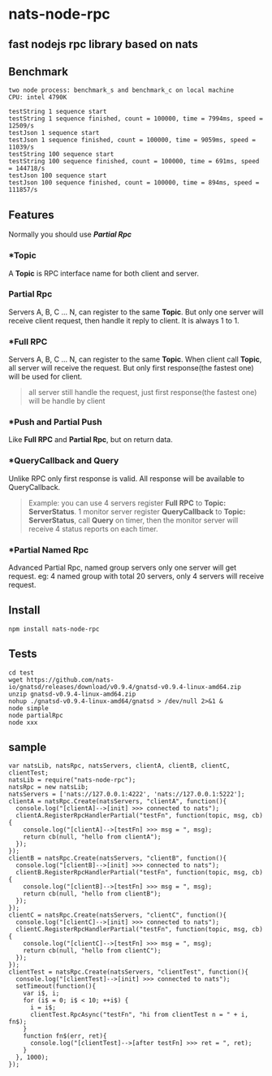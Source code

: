 # nats-node-rpc
## fast nodejs rpc library based on nats

## Benchmark
```
two node process: benchmark_s and benchmark_c on local machine
CPU: intel 4790K

testString 1 sequence start
testString 1 sequence finished, count = 100000, time = 7994ms, speed = 12509/s
testJson 1 sequence start
testJson 1 sequence finished, count = 100000, time = 9059ms, speed = 11039/s
testString 100 sequence start
testString 100 sequence finished, count = 100000, time = 691ms, speed = 144718/s
testJson 100 sequence start
testJson 100 sequence finished, count = 100000, time = 894ms, speed = 111857/s

```


## Features
Normally you should use **_Partial Rpc_**

### *Topic   
A **Topic** is RPC interface name for both client and server.
### Partial Rpc  
Servers A, B, C ... N, can register to the same **Topic**. But only one server will receive client request, then handle it reply to client.
It is always 1 to 1.
### *Full RPC  
Servers A, B, C ... N, can register to the same **Topic**. 
When client call **Topic**, all server will receive the request. But only first response(the fastest one) will be used for client.
> all server still handle the request, just first response(the fastest one) will be handle by client

### *Push and Partial Push
Like **Full RPC** and **Partial Rpc**, but on return data.
### *QueryCallback and Query  
Unlike RPC only first response is valid. All response will be available to QueryCallback.
> Example: you can use 4 servers register **Full RPC** to  **Topic: ServerStatus**. 
> 1 monitor server register **QueryCallback** to **Topic: ServerStatus**, call **Query** on timer, then the monitor server will receive 4 status reports on each timer.
  
### *Partial Named Rpc  
Advanced Partial Rpc, named group servers only one server will get request. eg: 4 named group with total 20 servers, only 4 servers will receive request.


## Install
```
npm install nats-node-rpc
```

## Tests
```
cd test
wget https://github.com/nats-io/gnatsd/releases/download/v0.9.4/gnatsd-v0.9.4-linux-amd64.zip
unzip gnatsd-v0.9.4-linux-amd64.zip
nohup ./gnatsd-v0.9.4-linux-amd64/gnatsd > /dev/null 2>&1 &
node simple
node partialRpc
node xxx
```

## sample
```
var natsLib, natsRpc, natsServers, clientA, clientB, clientC, clientTest;
natsLib = require("nats-node-rpc");
natsRpc = new natsLib;
natsServers = ['nats://127.0.0.1:4222', 'nats://127.0.0.1:5222'];
clientA = natsRpc.Create(natsServers, "clientA", function(){
  console.log("[clientA]-->[init] >>> connected to nats");
  clientA.RegisterRpcHandlerPartial("testFn", function(topic, msg, cb){
    console.log("[clientA]-->[testFn] >>> msg = ", msg);
    return cb(null, "hello from clientA");
  });
});
clientB = natsRpc.Create(natsServers, "clientB", function(){
  console.log("[clientB]-->[init] >>> connected to nats");
  clientB.RegisterRpcHandlerPartial("testFn", function(topic, msg, cb){
    console.log("[clientB]-->[testFn] >>> msg = ", msg);
    return cb(null, "hello from clientB");
  });
});
clientC = natsRpc.Create(natsServers, "clientC", function(){
  console.log("[clientC]-->[init] >>> connected to nats");
  clientC.RegisterRpcHandlerPartial("testFn", function(topic, msg, cb){
    console.log("[clientC]-->[testFn] >>> msg = ", msg);
    return cb(null, "hello from clientC");
  });
});
clientTest = natsRpc.Create(natsServers, "clientTest", function(){
  console.log("[clientTest]-->[init] >>> connected to nats");
  setTimeout(function(){
    var i$, i;
    for (i$ = 0; i$ < 10; ++i$) {
      i = i$;
      clientTest.RpcAsync("testFn", "hi from clientTest n = " + i, fn$);
    }
    function fn$(err, ret){
      console.log("[clientTest]-->[after testFn] >>> ret = ", ret);
    }
  }, 1000);
});
```
